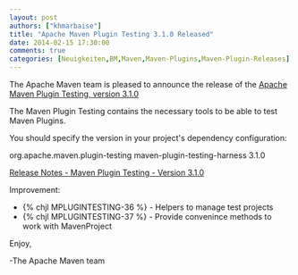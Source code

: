```yaml
---
layout: post
authors: ["khmarbaise"]
title: "Apache Maven Plugin Testing 3.1.0 Released"
date: 2014-02-15 17:30:00
comments: true
categories: [Neuigkeiten,BM,Maven,Maven-Plugins,Maven-Plugin-Releases]
---
```

The Apache Maven team is pleased to announce the release of the 
[Apache Maven Plugin Testing, version 3.1.0](http://maven.apache.org/plugin-testing/)

The Maven Plugin Testing contains the necessary tools to be able
to test Maven Plugins.

You should specify the version in your project's dependency configuration:

<dependency>
    <groupId>org.apache.maven.plugin-testing</groupId>
    <artifactId>maven-plugin-testing-harness</artifactId>
    <version>3.1.0</version>
</dependency>

<!-- more -->

[Release Notes - Maven Plugin Testing - Version 3.1.0](https://jira.codehaus.org/secure/ReleaseNote.jspa?projectId=11740&version=20031)

Improvement:

 * {% chjl MPLUGINTESTING-36 %} - Helpers to manage test projects
 * {% chjl MPLUGINTESTING-37 %} - Provide convenince methods to work with MavenProject


Enjoy,

-The Apache Maven team

